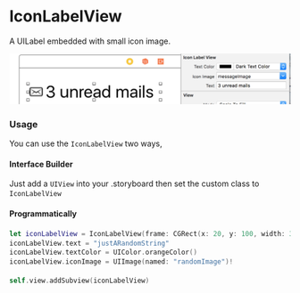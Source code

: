 # IconLabelView
A UILabel embedded with small icon image.

![](https://raw.githubusercontent.com/kindraywind/IconLabelView/master/Image/screenshot.png)

### Usage
You can use the `IconLabelView` two ways,

#### Interface Builder

Just add a `UIView` into your .storyboard then set the custom class to `IconLabelView`

#### Programmatically

``` swift
let iconLabelView = IconLabelView(frame: CGRect(x: 20, y: 100, width: 300, height: 35))
iconLabelView.text = "justARandomString"
iconLabelView.textColor = UIColor.orangeColor()
iconLabelView.iconImage = UIImage(named: "randomImage")!

self.view.addSubview(iconLabelView)
```
